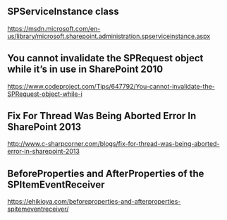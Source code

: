 ## SPServiceInstance class

https://msdn.microsoft.com/en-us/library/microsoft.sharepoint.administration.spserviceinstance.aspx


## You cannot invalidate the SPRequest object while it’s in use in SharePoint 2010

https://www.codeproject.com/Tips/647792/You-cannot-invalidate-the-SPRequest-object-while-i

## Fix For Thread Was Being Aborted Error In SharePoint 2013

http://www.c-sharpcorner.com/blogs/fix-for-thread-was-being-aborted-error-in-sharepoint-2013

## BeforeProperties and AfterProperties of the SPItemEventReceiver

https://ehikioya.com/beforeproperties-and-afterproperties-spitemeventreceiver/
